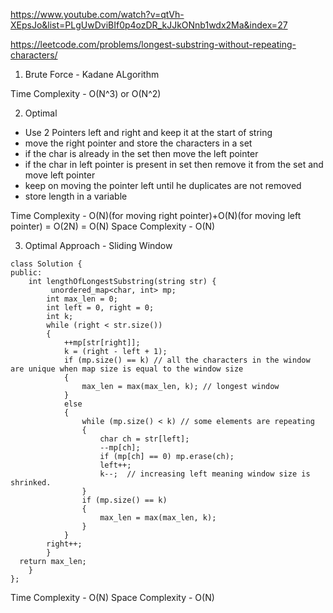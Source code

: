https://www.youtube.com/watch?v=qtVh-XEpsJo&list=PLgUwDviBIf0p4ozDR_kJJkONnb1wdx2Ma&index=27

https://leetcode.com/problems/longest-substring-without-repeating-characters/

1. Brute Force - Kadane ALgorithm

Time Complexity - O(N^3) or O(N^2)


2. Optimal 

- Use 2 Pointers left and right and keep it at the start of string
- move the right pointer and store the characters in a set
- if the char is already in the set then move the left pointer 
- if the char in left pointer is present in set then remove it from the set and move left pointer 
- keep on moving the pointer left until he duplicates are not removed
- store length in a variable


Time Complexity - O(N)(for moving right pointer)+O(N)(for moving left pointer) = O(2N) = O(N)
Space Complexity - O(N)

3. Optimal Approach - Sliding Window

```
class Solution {
public:
    int lengthOfLongestSubstring(string str) {
         unordered_map<char, int> mp;  
        int max_len = 0;
        int left = 0, right = 0;
        int k;
        while (right < str.size()) 
        {
            ++mp[str[right]];
            k = (right - left + 1);
            if (mp.size() == k) // all the characters in the window are unique when map size is equal to the window size
            {
                max_len = max(max_len, k); // longest window
            }
            else 
            {
                while (mp.size() < k) // some elements are repeating
                {
                    char ch = str[left];
                    --mp[ch];
                    if (mp[ch] == 0) mp.erase(ch);
                    left++;
                    k--;  // increasing left meaning window size is shrinked.
                }
                if (mp.size() == k) 
                {
                    max_len = max(max_len, k);
                }
            }  
        right++;
        }
  return max_len;
    }
};
```

Time Complexity - O(N)
Space Complexity - O(N)
